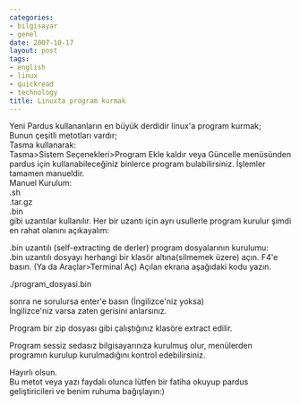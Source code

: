 ```yaml
---
categories:
- bilgisayar
- genel
date: 2007-10-17
layout: post
tags:
- english
- linux
- quickread
- technology
title: Linuxta program kurmak
---
```


Yeni Pardus kullananların en büyük derdidir linux'a program kurmak;  
Bunun çeşitli metotları vardır;  
Tasma kullanarak:  
Tasma>Sistem Seçenekleri>Program Ekle kaldır veya Güncelle menüsünden pardus için kullanabileceğiniz binlerce program bulabilirsiniz. İşlemler tamamen manueldir.  
Manuel Kurulum:  
.sh  
.tar.gz  
.bin  
gibi uzantılar kullanılır. Her bir uzantı için ayrı usullerle program kurulur şimdi en rahat olanını açıkayalım:  
  
.bin uzantılı (self-extracting de derler) program dosyalarının kurulumu:  
.bin uzantılı dosyayı herhangi bir klasör altına(silmemek üzere) açın. F4'e basın. (Ya da Araçlar>Terminal Aç) Açılan ekrana aşağıdaki kodu yazın.  
  
./program\_dosyasi.bin  
  
sonra ne sorulursa enter'e basın (İngilizce'niz yoksa)  
İngilizce'niz varsa zaten gerisini anlarsınız.  
  
Program bir zip dosyası gibi çalıştığınız klasöre extract edilir.  
  
Program sessiz sedasız bilgisayarınıza kurulmuş olur, menülerden programın kurulup kurulmadığını kontrol edebilirsiniz.  
  
Hayırlı olsun.  
Bu metot veya yazı faydalı olunca lütfen bir fatiha okuyup pardus geliştiricileri ve benim ruhuma bağışlayın:)
